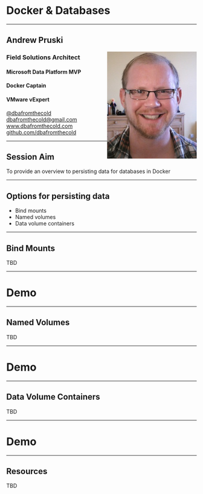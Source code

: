 # Docker & Databases

---

## Andrew Pruski

<img src="images/apruski.jpg" style="float: right"/>

### Field Solutions Architect
#### Microsoft Data Platform MVP
#### Docker Captain
#### VMware vExpert

<!-- .slide: style="text-align: left;"> -->
<i class="fab fa-twitter"></i><a href="https://twitter.com/dbafromthecold">  @dbafromthecold</a><br>
<i class="fas fa-envelope"></i>  dbafromthecold@gmail.com<br>
<i class="fab fa-wordpress"></i>  www.dbafromthecold.com<br>
<i class="fab fa-github"></i><a href="https://github.com/dbafromthecold">  github.com/dbafromthecold</a>

---

## Session Aim
<!-- .slide: style="text-align: left;"> -->
To provide an overview to persisting data for databases in Docker

---

## Options for persisting data
<!-- .slide: style="text-align: left;"> -->
- Bind mounts<br>
- Named volumes<br>
- Data volume containers

---

## Bind Mounts
<!-- .slide: style="text-align: left;"> -->
TBD

---

# Demo

---

## Named Volumes
<!-- .slide: style="text-align: left;"> -->
TBD

---

# Demo

---

## Data Volume Containers
<!-- .slide: style="text-align: left;"> -->
TBD

---

# Demo

---

## Resources
<!-- .slide: style="text-align: left;"> -->
TBD